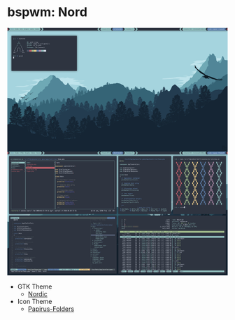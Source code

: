 # bspwm: Nord

<img src = "Pictures/bspwm:NordScreenshot.png">

- GTK Theme
    - [Nordic](https://github.com/EliverLara/Nordic)
- Icon Theme
    - [Papirus-Folders](https://github.com/basigur/papirus-folders)